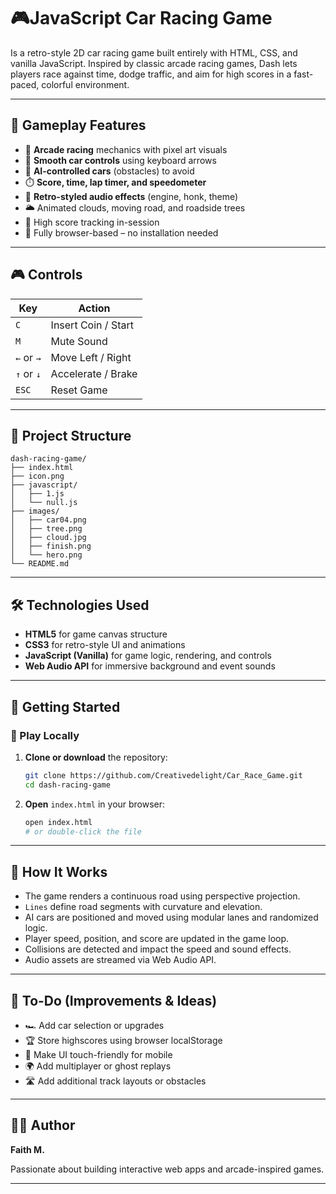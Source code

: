 
# 🎮JavaScript Car Racing Game

Is a retro-style 2D car racing game built entirely with HTML, CSS, and vanilla JavaScript. Inspired by classic arcade racing games, Dash lets players race against time, dodge traffic, and aim for high scores in a fast-paced, colorful environment.

---
## 🚗 Gameplay Features

- 🏁 **Arcade racing** mechanics with pixel art visuals
- 🚗 **Smooth car controls** using keyboard arrows
- 🧠 **AI-controlled cars** (obstacles) to avoid
- ⏱️ **Score, time, lap timer, and speedometer**
- 💽 **Retro-styled audio effects** (engine, honk, theme)
- 🌥️ Animated clouds, moving road, and roadside trees
- 💾 High score tracking in-session
- 📱 Fully browser-based – no installation needed

---

## 🎮 Controls

| Key         | Action              |
|-------------|---------------------|
| `C`         | Insert Coin / Start |
| `M`         | Mute Sound          |
| `←` or `→`  | Move Left / Right   |
| `↑` or `↓`  | Accelerate / Brake  |
| `ESC`       | Reset Game          |

---

## 📂 Project Structure

```
dash-racing-game/
├── index.html
├── icon.png
├── javascript/
│   ├── 1.js
│   └── null.js
├── images/
│   ├── car04.png
│   ├── tree.png
│   ├── cloud.jpg
│   ├── finish.png
│   └── hero.png
└── README.md
```

---

## 🛠️ Technologies Used

- **HTML5** for game canvas structure
- **CSS3** for retro-style UI and animations
- **JavaScript (Vanilla)** for game logic, rendering, and controls
- **Web Audio API** for immersive background and event sounds

---

## 🚀 Getting Started

### 🧪 Play Locally

1. **Clone or download** the repository:
   ```bash
   git clone https://github.com/Creativedelight/Car_Race_Game.git
   cd dash-racing-game
   ```

2. **Open** `index.html` in your browser:
   ```bash
   open index.html
   # or double-click the file
   ```

---

## 🧠 How It Works

- The game renders a continuous road using perspective projection.
- `Lines` define road segments with curvature and elevation.
- AI cars are positioned and moved using modular lanes and randomized logic.
- Player speed, position, and score are updated in the game loop.
- Collisions are detected and impact the speed and sound effects.
- Audio assets are streamed via Web Audio API.

---

## 📌 To-Do (Improvements & Ideas)

- 🏎️ Add car selection or upgrades
- 🏆 Store highscores using browser localStorage
- 📱 Make UI touch-friendly for mobile
- 🌍 Add multiplayer or ghost replays
- 🛣️ Add additional track layouts or obstacles

---

## 👩‍💻 Author

**Faith M.** 

Passionate about building interactive web apps and arcade-inspired games.

---


